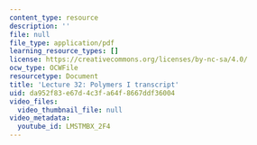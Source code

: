 ```yaml
---
content_type: resource
description: ''
file: null
file_type: application/pdf
learning_resource_types: []
license: https://creativecommons.org/licenses/by-nc-sa/4.0/
ocw_type: OCWFile
resourcetype: Document
title: 'Lecture 32: Polymers I transcript'
uid: da952f83-e67d-4c3f-a64f-8667ddf36004
video_files:
  video_thumbnail_file: null
video_metadata:
  youtube_id: LMSTMBX_2F4
---
```


